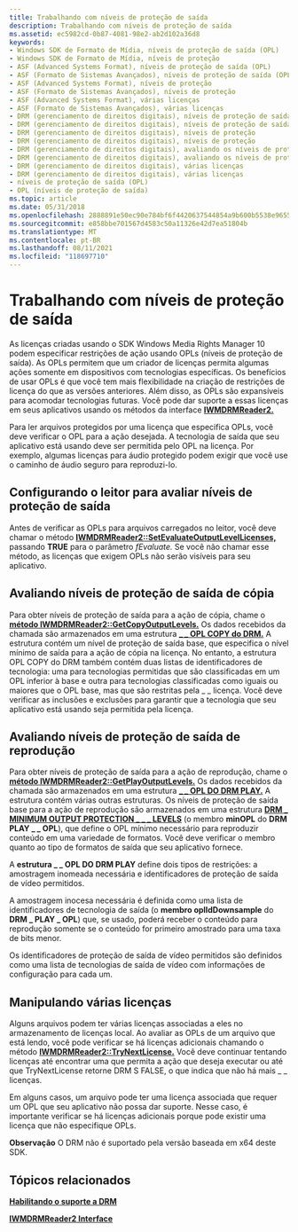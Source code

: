 ```yaml
---
title: Trabalhando com níveis de proteção de saída
description: Trabalhando com níveis de proteção de saída
ms.assetid: ec5982cd-0b87-4081-98e2-ab2d102a36d8
keywords:
- Windows SDK de Formato de Mídia, níveis de proteção de saída (OPL)
- Windows SDK de Formato de Mídia, níveis de proteção
- ASF (Advanced Systems Format), níveis de proteção de saída (OPL)
- ASF (Formato de Sistemas Avançados), níveis de proteção de saída (OPL)
- ASF (Advanced Systems Format), níveis de proteção
- ASF (Formato de Sistemas Avançados), níveis de proteção
- ASF (Advanced Systems Format), várias licenças
- ASF (Formato de Sistemas Avançados), várias licenças
- DRM (gerenciamento de direitos digitais), níveis de proteção de saída (OPL)
- DRM (gerenciamento de direitos digitais), níveis de proteção de saída (OPL)
- DRM (gerenciamento de direitos digitais), níveis de proteção
- DRM (gerenciamento de direitos digitais), níveis de proteção
- DRM (gerenciamento de direitos digitais), avaliando os níveis de proteção de saída (OPL)
- DRM (gerenciamento de direitos digitais), avaliando os níveis de proteção de saída (OPL)
- DRM (gerenciamento de direitos digitais), várias licenças
- DRM (gerenciamento de direitos digitais), várias licenças
- níveis de proteção de saída (OPL)
- OPL (níveis de proteção de saída)
ms.topic: article
ms.date: 05/31/2018
ms.openlocfilehash: 2888891e50ec90e784bf6f4420637544854a9b600b5538e9655bc6d3028f76d4
ms.sourcegitcommit: e858bbe701567d4583c50a11326e42d7ea51804b
ms.translationtype: MT
ms.contentlocale: pt-BR
ms.lasthandoff: 08/11/2021
ms.locfileid: "118697710"
---
```

# <a name="working-with-output-protection-levels"></a>Trabalhando com níveis de proteção de saída

As licenças criadas usando o SDK Windows Media Rights Manager 10 podem especificar restrições de ação usando OPLs (níveis de proteção de saída). As OPLs permitem que um criador de licenças permita algumas ações somente em dispositivos com tecnologias específicas. Os benefícios de usar OPLs é que você tem mais flexibilidade na criação de restrições de licença do que as versões anteriores. Além disso, as OPLs são expansíveis para acomodar tecnologias futuras. Você pode dar suporte a essas licenças em seus aplicativos usando os métodos da interface [**IWMDRMReader2.**](/previous-versions/windows/desktop/api/wmsdkidl/nn-wmsdkidl-iwmdrmreader2)

Para ler arquivos protegidos por uma licença que especifica OPLs, você deve verificar o OPL para a ação desejada. A tecnologia de saída que seu aplicativo está usando deve ser permitida pelo OPL na licença. Por exemplo, algumas licenças para áudio protegido podem exigir que você use o caminho de áudio seguro para reproduzi-lo.

## <a name="configuring-the-reader-to-evaluate-output-protection-levels"></a>Configurando o leitor para avaliar níveis de proteção de saída

Antes de verificar as OPLs para arquivos carregados no leitor, você deve chamar o método [**IWMDRMReader2::SetEvaluateOutputLevelLicenses,**](/previous-versions/windows/desktop/api/Wmsdkidl/nf-wmsdkidl-iwmdrmreader2-setevaluateoutputlevellicenses) passando **TRUE** para o parâmetro *fEvaluate.* Se você não chamar esse método, as licenças que exigem OPLs não serão visíveis para seu aplicativo.

## <a name="evaluating-copy-output-protection-levels"></a>Avaliando níveis de proteção de saída de cópia

Para obter níveis de proteção de saída para a ação de cópia, chame o [**método IWMDRMReader2::GetCopyOutputLevels.**](/previous-versions/windows/desktop/api/Wmsdkidl/nf-wmsdkidl-iwmdrmreader2-getcopyoutputlevels) Os dados recebidos da chamada são armazenados em uma estrutura [**\_ \_ OPL COPY do DRM.**](/previous-versions/windows/desktop/api/wmsdkidl/ns-wmsdkidl-drm_copy_opl) A estrutura contém um nível de proteção de saída base, que especifica o nível mínimo de saída para a ação de cópia na licença. No entanto, a estrutura OPL COPY do DRM também contém duas listas de identificadores de tecnologia: uma para tecnologias permitidas que são classificadas em um OPL inferior à base e outra para tecnologias classificadas como iguais ou maiores que o OPL base, mas que são restritas pela \_ \_ licença. Você deve verificar as inclusões e exclusões para garantir que a tecnologia que seu aplicativo está usando seja permitida pela licença.

## <a name="evaluating-play-output-protection-levels"></a>Avaliando níveis de proteção de saída de reprodução

Para obter níveis de proteção de saída para a ação de reprodução, chame o [**método IWMDRMReader2::GetPlayOutputLevels.**](/previous-versions/windows/desktop/api/Wmsdkidl/nf-wmsdkidl-iwmdrmreader2-getplayoutputlevels) Os dados recebidos da chamada são armazenados em uma estrutura [**\_ \_ OPL DO DRM PLAY.**](/previous-versions/windows/desktop/api/wmsdkidl/ns-wmsdkidl-drm_play_opl) A estrutura contém várias outras estruturas. Os níveis de proteção de saída base para a ação de reprodução são armazenados em uma estrutura [**DRM \_ MINIMUM OUTPUT PROTECTION \_ \_ \_ LEVELS**](/previous-versions/windows/desktop/api/wmsdkidl/ns-wmsdkidl-drm_minimum_output_protection_levels) (o membro **minOPL** do **DRM PLAY \_ \_ OPL**), que define o OPL mínimo necessário para reproduzir conteúdo em uma variedade de formatos. Você deve verificar o membro quanto ao tipo de formatos de saída que seu aplicativo fornece.

A **estrutura \_ \_ OPL DO DRM PLAY** define dois tipos de restrições: a amostragem inomeada necessária e identificadores de proteção de saída de vídeo permitidos.

A amostragem inocesa necessária é definida como uma lista de identificadores de tecnologia de saída (o **membro oplIdDownsample** do **DRM \_ PLAY \_ OPL**) que, se usado, poderá receber o conteúdo para reprodução somente se o conteúdo for primeiro amostrado para uma taxa de bits menor.

Os identificadores de proteção de saída de vídeo permitidos são definidos como uma lista de tecnologias de saída de vídeo com informações de configuração para cada um.

## <a name="handling-multiple-licenses"></a>Manipulando várias licenças

Alguns arquivos podem ter várias licenças associadas a eles no armazenamento de licenças local. Ao avaliar as OPLs de um arquivo que está lendo, você pode verificar se há licenças adicionais chamando o método [**IWMDRMReader2::TryNextLicense.**](/previous-versions/windows/desktop/api/Wmsdkidl/nf-wmsdkidl-iwmdrmreader2-trynextlicense) Você deve continuar tentando licenças até encontrar uma que permita a ação que deseja executar ou até que TryNextLicense retorne DRM S FALSE, o que indica que não há mais \_ \_ licenças.

Em alguns casos, um arquivo pode ter uma licença associada que requer um OPL que seu aplicativo não possa dar suporte. Nesse caso, é importante verificar se há licenças adicionais porque pode existir uma licença que não especifique OPLs.

**Observação** O DRM não é suportado pela versão baseada em x64 deste SDK.

## <a name="related-topics"></a>Tópicos relacionados

<dl> <dt>

[**Habilitando o suporte a DRM**](enabling-drm-support.md)
</dt> <dt>

[**IWMDRMReader2 Interface**](/previous-versions/windows/desktop/api/wmsdkidl/nn-wmsdkidl-iwmdrmreader2)
</dt> </dl>

 

 




